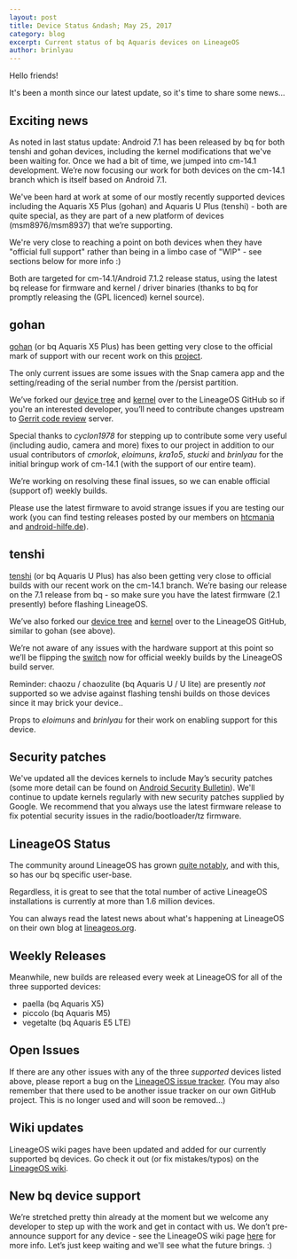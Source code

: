 ```yaml
---
layout: post
title: Device Status &ndash; May 25, 2017
category: blog
excerpt: Current status of bq Aquaris devices on LineageOS
author: brinlyau
---
```


Hello friends! 

It's been a month since our latest update, so it's time to share some news...


Exciting news
-------------

As noted in last status update: Android 7.1 has been released by bq for both tenshi and gohan devices, including the kernel modifications that we've been waiting for. Once we had a bit of time, we jumped into cm-14.1 development. We’re now focusing our work for both devices on the cm-14.1 branch which is itself based on Android 7.1.

We've been hard at work at some of our mostly recently supported devices including the Aquaris X5 Plus (gohan) and Aquaris U Plus (tenshi) - both are quite special, as they are part of a new platform of devices (msm8976/msm8937) that we’re supporting.

We're very close to reaching a point on both devices when they have "official full support" rather than being in a limbo case of "WIP" - see sections below for more info :)

Both are targeted for cm-14.1/Android 7.1.2 release status, using the latest bq release for firmware and kernel / driver binaries (thanks to bq for promptly releasing the (GPL licenced) kernel source).


gohan
-----------
[gohan](http://aquaris-dev.org/images/gohan-may-screenshot.png) (or bq Aquaris X5 Plus) has been getting very close to the official mark of support with our recent work on this [project](https://github.com/LineageOS/android_device_bq_gohan).

The only current issues are some issues with the Snap camera app and the setting/reading of the serial number from the /persist partition.

We’ve forked our [device tree](https://github.com/LineageOS/android_device_bq_gohan) and [kernel](https://github.com/LineageOS/android_kernel_bq_msm8976) over to the LineageOS GitHub so if you're an interested developer, you’ll need to contribute changes upstream to [Gerrit code review](https://review.lineageos.org/) server.

Special thanks to _cyclon1978_ for stepping up to contribute some very useful (including audio, camera and more) fixes to our project in addition to our usual contributors of _cmorlok_, _eloimuns_, _kra1o5_, _stucki_ and _brinlyau_ for the initial bringup work of cm-14.1 (with the support of our entire team).

We’re working on resolving these final issues, so we can enable official (support of) weekly builds.

Please use the latest firmware to avoid strange issues if you are testing our work (you can find testing releases posted by our members on [htcmania](http://www.htcmania.com/showthread.php?t=1318334) and [android-hilfe.de](https://www.android-hilfe.de/thema/rom-7-1-lineageos-14-1-fuer-das-bq-aquaris-x5-plus-rc.829251/)).

tenshi
-----------
[tenshi](http://aquaris-dev.org/images/tenshi-may-screenshot.png) (or bq Aquaris U Plus) has also been getting very close to official builds with our recent work on the cm-14.1 branch. We’re basing our release on the 7.1 release from bq - so make sure you have the latest firmware (2.1 presently) before flashing LineageOS.

We’ve also forked our [device tree](https://github.com/LineageOS/android_device_bq_tenshi) and [kernel](https://github.com/LineageOS/android_kernel_bq_msm8937) over to the LineageOS GitHub, similar to gohan (see above).

We’re not aware of any issues with the hardware support at this point so we’ll be flipping the [switch](https://review.lineageos.org/#/c/173139/) now for official weekly builds by the LineageOS build server.

Reminder: chaozu / chaozulite (bq Aquaris U / U lite) are presently _not_ supported so we advise against flashing tenshi builds on those devices since it may brick your device..

Props to _eloimuns_ and _brinlyau_ for their work on enabling support for this device.


Security patches
-----------
We've updated all the devices kernels to include May’s security patches (some more detail can be found on [Android Security Bulletin](https://source.android.com/security/bulletin/2017-05-01)). We'll continue to update kernels regularly with new security patches supplied by Google. We recommend that you always use the latest firmware release to fix potential security issues in the radio/bootloader/tz firmware.


LineageOS Status
----------------

The community around LineageOS has grown [quite notably](https://stats.lineageos.org/), and with this, so has our bq specific user-base.

Regardless, it is great to see that the total number of active LineageOS installations is currently at more than 1.6 million devices. 

You can always read the latest news about what's happening at LineageOS on their own blog at [lineageos.org](https://lineageos.org/).

Weekly Releases
---------------

Meanwhile, new builds are released every week at LineageOS for all of the three supported devices:

* paella (bq Aquaris X5)
* piccolo (bq Aquaris M5)
* vegetalte (bq Aquaris E5 LTE)

Open Issues
-----------

If there are any other issues with any of the three _supported_ devices listed above, please report a bug on the [LineageOS issue tracker](https://jira.lineageos.org/).
(You may also remember that there used to be another issue tracker on our own GitHub project. This is no longer used and will soon be removed...)

Wiki updates
------------------------

LineageOS wiki pages have been updated and added for our currently supported bq devices. Go check it out (or fix mistakes/typos) on the [LineageOS wiki](https://wiki.lineageos.org).


New bq device support
----------------------
We’re stretched pretty thin already at the moment but we welcome any developer to step up with the work and get in contact with us. We don’t pre-announce support for any device - see the LineageOS wiki page [here](https://wiki.lineageos.org/device_requests.html) for more info. Let’s just keep waiting and we'll see what the future brings. :)


